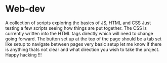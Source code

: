 # Web-dev
A collection of scripts exploring the basics of JS, HTML and CSS
Just testing a few scripts seeing how things are put together. The CSS is currently written into the HTML tags directly which will need to change going forward. 
The button set up at the top of the page should be a tab set like setup to navigate between pages very basic setup let me know if there is anything thats not clear and what direction 
you wish to take the project. Happy hacking !!!
